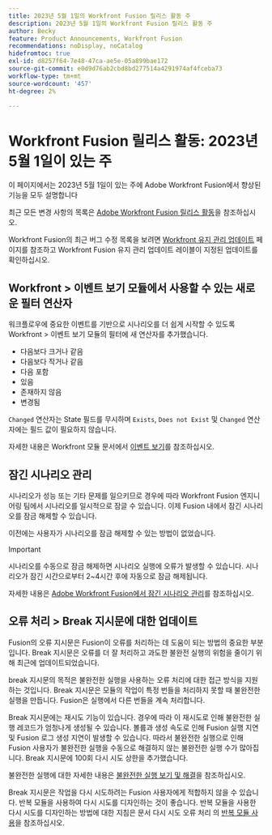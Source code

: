```yaml
---
title: 2023년 5월 1일의 Workfront Fusion 릴리스 활동 주
description: 2023년 5월 1일의 Workfront Fusion 릴리스 활동 주
author: Becky
feature: Product Announcements, Workfront Fusion
recommendations: noDisplay, noCatalog
hidefromtoc: true
exl-id: d8257f64-7e48-47ca-ae5e-05a899bae172
source-git-commit: e0d9d76ab2cbd8bd277514a4291974af4fceba73
workflow-type: tm+mt
source-wordcount: '457'
ht-degree: 2%

---
```


# Workfront Fusion 릴리스 활동: 2023년 5월 1일이 있는 주

이 페이지에서는 2023년 5월 1일이 있는 주에 Adobe Workfront Fusion에서 향상된 기능을 모두 설명합니다

최근 모든 변경 사항의 목록은 [Adobe Workfront Fusion 릴리스 활동](/help/workfront-fusion/fusion-product-releases/fusion-release-activity.md)을 참조하십시오.

Workfront Fusion의 최근 버그 수정 목록을 보려면 [Workfront 유지 관리 업데이트](https://experienceleague.adobe.com/docs/workfront-known-issues/releases/current-updates.html?lang=ko) 페이지를 참조하고 Workfront Fusion 유지 관리 업데이트 레이블이 지정된 업데이트를 확인하십시오.

## Workfront > 이벤트 보기 모듈에서 사용할 수 있는 새로운 필터 연산자

워크플로우에 중요한 이벤트를 기반으로 시나리오를 더 쉽게 시작할 수 있도록 Workfront > 이벤트 보기 모듈의 필터에 새 연산자를 추가했습니다.

* 다음보다 크거나 같음
* 다음보다 작거나 같음
* 다음 포함
* 있음
* 존재하지 않음
* 변경됨

`Changed` 연산자는 State 필드를 무시하며 `Exists`, `Does not Exist` 및 `Changed` 연산자에는 필드 값이 필요하지 않습니다.

자세한 내용은 Workfront 모듈 문서에서 [이벤트 보기](/help/workfront-fusion/references/apps-and-modules/adobe-connectors/workfront-modules.md#triggers)를 참조하십시오.

## 잠긴 시나리오 관리

시나리오가 성능 또는 기타 문제를 일으키므로 경우에 따라 Workfront Fusion 엔지니어링 팀에서 시나리오를 일시적으로 잠글 수 있습니다. 이제 Fusion 내에서 잠긴 시나리오를 잠금 해제할 수 있습니다.

이전에는 사용자가 시나리오를 잠금 해제할 수 있는 방법이 없었습니다.

>[!IMPORTANT]
>
>시나리오를 수동으로 잠금 해제하면 시나리오 실행에 오류가 발생할 수 있습니다. 시나리오가 잠긴 시간으로부터 2~4시간 후에 자동으로 잠금 해제됩니다.

자세한 내용은 [Adobe Workfront Fusion에서 잠긴 시나리오 관리](/help/workfront-fusion/manage-scenarios/view-manage-locked-scenario.md)를 참조하십시오.

## 오류 처리 > Break 지시문에 대한 업데이트

Fusion의 오류 지시문은 Fusion이 오류를 처리하는 데 도움이 되는 방법의 중요한 부분입니다. Break 지시문은 오류를 더 잘 처리하고 과도한 불완전 실행의 위험을 줄이기 위해 최근에 업데이트되었습니다.

break 지시문의 목적은 불완전한 실행을 사용하는 오류 처리에 대한 접근 방식을 지원하는 것입니다. Break 지시문은 모듈의 작업이 특정 번들을 처리하지 못할 때 불완전한 실행을 만듭니다. Fusion은 실행에서 다른 번들을 계속 처리합니다.

Break 지시문에는 재시도 기능이 있습니다. 경우에 따라 이 재시도로 인해 불완전한 실행 레코드가 엄청나게 생성될 수 있습니다. 볼륨과 생성 속도로 인해 Fusion 실행 지연 및 Fusion 로그 생성 지연이 발생할 수 있습니다. 따라서 불완전한 실행으로 인해 Fusion 사용자가 불완전한 실행을 수동으로 해결하지 않는 불완전한 실행 수가 많아집니다. Break 지시문에 100회 다시 시도 상한을 추가했습니다.

불완전한 실행에 대한 자세한 내용은 [불완전한 실행 보기 및 해결](/help/workfront-fusion/manage-scenarios/view-and-resolve-incomplete-executions.md)을 참조하십시오.

Break 지시문은 작업을 다시 시도하려는 Fusion 사용자에게 적합하지 않을 수 있습니다. 반복 모듈을 사용하여 다시 시도를 디자인하는 것이 좋습니다. 반복 모듈을 사용한 다시 시도를 디자인하는 방법에 대한 지침은 문서 다시 시도 오류 처리 의 [반복 모듈 사용](/help/workfront-fusion/create-scenarios/config-error-handling/retry.md#use-the-repeater-module)을 참조하십시오.
